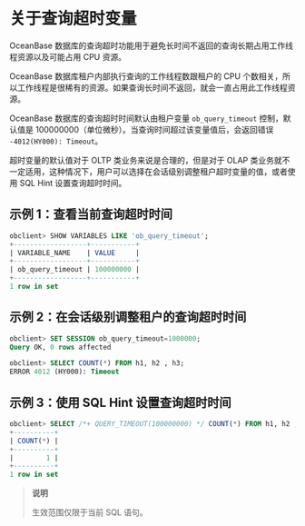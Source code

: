 # 关于查询超时变量

OceanBase 数据库的查询超时功能用于避免长时间不返回的查询长期占用工作线程资源以及可能占用 CPU 资源。

OceanBase 数据库租户内部执行查询的工作线程数跟租户的 CPU 个数相关，所以工作线程是很稀有的资源。如果查询长时间不返回，就会一直占用此工作线程资源。

OceanBase 数据库的查询超时时间默认由租户变量 `ob_query_timeout` 控制，默认值是 100000000（单位微秒）。当查询时间超过该变量值后，会返回错误 `-4012(HY000): Timeout`。

超时变量的默认值对于 OLTP 类业务来说是合理的，但是对于 OLAP 类业务就不一定适用，这种情况下，用户可以选择在会话级别调整租户超时变量的值，或者使用 SQL Hint 设置查询超时时间。

## 示例 1：查看当前查询超时时间

```sql
obclient> SHOW VARIABLES LIKE 'ob_query_timeout';
+------------------+-----------+
| VARIABLE_NAME    | VALUE     |
+------------------+-----------+
| ob_query_timeout | 100000000 |
+------------------+-----------+
1 row in set
```

## 示例 2：在会话级别调整租户的查询超时时间

```sql
obclient> SET SESSION ob_query_timeout=1000000;
Query OK, 0 rows affected 

obclient> SELECT COUNT(*) FROM h1, h2 , h3;
ERROR 4012 (HY000): Timeout
```

## 示例 3：使用 SQL Hint 设置查询超时时间

```sql
obclient> SELECT /*+ QUERY_TIMEOUT(100000000) */ COUNT(*) FROM h1, h2 , h3;
+----------+
| COUNT(*) |
+----------+
|        1 |
+----------+
1 row in set
```

> **说明**
>
> 生效范围仅限于当前 SQL 语句。
